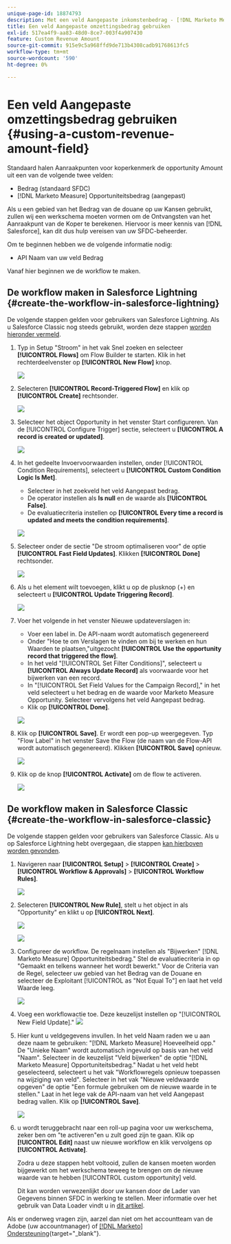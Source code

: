 ```yaml
---
unique-page-id: 18874793
description: Met een veld Aangepaste inkomstenbedrag - [!DNL Marketo Measure]
title: Een veld Aangepaste omzettingsbedrag gebruiken
exl-id: 517ea4f9-aa83-48d0-8ce7-003f4a907430
feature: Custom Revenue Amount
source-git-commit: 915e9c5a968ffd9de713b4308cadb91768613fc5
workflow-type: tm+mt
source-wordcount: '590'
ht-degree: 0%

---
```


# Een veld Aangepaste omzettingsbedrag gebruiken {#using-a-custom-revenue-amount-field}

Standaard halen Aanraakpunten voor koperkenmerk de opportunity Amount uit een van de volgende twee velden:

* Bedrag (standaard SFDC)
* [!DNL Marketo Measure] Opportuniteitsbedrag (aangepast)

Als u een gebied van het Bedrag van de douane op uw Kansen gebruikt, zullen wij een werkschema moeten vormen om de Ontvangsten van het Aanraakpunt van de Koper te berekenen. Hiervoor is meer kennis van [!DNL Salesforce], kan dit dus hulp vereisen van uw SFDC-beheerder.

Om te beginnen hebben we de volgende informatie nodig:

* API Naam van uw veld Bedrag

Vanaf hier beginnen we de workflow te maken.

## De workflow maken in Salesforce Lightning {#create-the-workflow-in-salesforce-lightning}

De volgende stappen gelden voor gebruikers van Salesforce Lightning. Als u Salesforce Classic nog steeds gebruikt, worden deze stappen [worden hieronder vermeld](#create-the-workflow-in-salesforce-classic).

1. Typ in Setup &quot;Stroom&quot; in het vak Snel zoeken en selecteer **[!UICONTROL Flows]** om Flow Builder te starten. Klik in het rechterdeelvenster op **[!UICONTROL New Flow]** knop.

   ![](assets/using-a-custom-revenue-amount-field-1.png)

1. Selecteren **[!UICONTROL Record-Triggered Flow]** en klik op **[!UICONTROL Create]** rechtsonder.

   ![](assets/using-a-custom-revenue-amount-field-2.png)

1. Selecteer het object Opportunity in het venster Start configureren. Van de [!UICONTROL Configure Trigger] sectie, selecteert u **[!UICONTROL A record is created or updated]**.

   ![](assets/using-a-custom-revenue-amount-field-3.png)

1. In het gedeelte Invoervoorwaarden instellen, onder [!UICONTROL Condition Requirements], selecteert u **[!UICONTROL Custom Condition Logic Is Met]**.
   * Selecteer in het zoekveld het veld Aangepast bedrag.
   * De operator instellen als **Is null** en de waarde als **[!UICONTROL False]**.
   * De evaluatiecriteria instellen op **[!UICONTROL Every time a record is updated and meets the condition requirements]**.

   ![](assets/using-a-custom-revenue-amount-field-4.png)

1. Selecteer onder de sectie &quot;De stroom optimaliseren voor&quot; de optie **[!UICONTROL Fast Field Updates]**. Klikken **[!UICONTROL Done]** rechtsonder.

   ![](assets/using-a-custom-revenue-amount-field-5.png)

1. Als u het element wilt toevoegen, klikt u op de plusknop (+) en selecteert u **[!UICONTROL Update Triggering Record]**.

   ![](assets/using-a-custom-revenue-amount-field-6.png)

1. Voer het volgende in het venster Nieuwe updateverslagen in:

   * Voer een label in. De API-naam wordt automatisch gegenereerd
   * Onder &quot;Hoe te om Verslagen te vinden om bij te werken en hun Waarden te plaatsen,&quot;uitgezocht **[!UICONTROL Use the opportunity record that triggered the flow]**.
   * In het veld &quot;[!UICONTROL Set Filter Conditions]&quot;, selecteert u **[!UICONTROL Always Update Record]** als voorwaarde voor het bijwerken van een record.
   * In &quot;[!UICONTROL Set Field Values for the Campaign Record],&quot; in het veld selecteert u het bedrag en de waarde voor Marketo Measure Opportunity. Selecteer vervolgens het veld Aangepast bedrag.
   * Klik op **[!UICONTROL Done]**.

   ![](assets/using-a-custom-revenue-amount-field-7.png)

1. Klik op **[!UICONTROL Save]**. Er wordt een pop-up weergegeven. Typ &quot;Flow Label&quot; in het venster Save the Flow (de naam van de Flow-API wordt automatisch gegenereerd). Klikken **[!UICONTROL Save]** opnieuw.

   ![](assets/using-a-custom-revenue-amount-field-8.png)

1. Klik op de knop **[!UICONTROL Activate]** om de flow te activeren.

   ![](assets/using-a-custom-revenue-amount-field-9.png)

## De workflow maken in Salesforce Classic {#create-the-workflow-in-salesforce-classic}

De volgende stappen gelden voor gebruikers van Salesforce Classic. Als u op Salesforce Lightning hebt overgegaan, die stappen [kan hierboven worden gevonden](#create-the-workflow-in-salesforce-lightning).

1. Navigeren naar **[!UICONTROL Setup]** > **[!UICONTROL Create]** > **[!UICONTROL Workflow & Approvals]** > **[!UICONTROL Workflow Rules]**.

   ![](assets/using-a-custom-revenue-amount-field-10.png)

1. Selecteren **[!UICONTROL New Rule]**, stelt u het object in als &quot;Opportunity&quot; en klikt u op **[!UICONTROL Next]**.

   ![](assets/using-a-custom-revenue-amount-field-11.png)

   ![](assets/using-a-custom-revenue-amount-field-12.png)

1. Configureer de workflow. De regelnaam instellen als &quot;Bijwerken&quot; [!DNL Marketo Measure] Opportuniteitsbedrag.&quot; Stel de evaluatiecriteria in op &quot;Gemaakt en telkens wanneer het wordt bewerkt.&quot; Voor de Criteria van de Regel, selecteer uw gebied van het Bedrag van de Douane en selecteer de Exploitant [!UICONTROL as "Not Equal To"] en laat het veld Waarde leeg.

   ![](assets/using-a-custom-revenue-amount-field-13.png)

1. Voeg een workflowactie toe. Deze keuzelijst instellen op &quot;[!UICONTROL New Field Update].&quot;
   ![](assets/using-a-custom-revenue-amount-field-14.png)

1. Hier kunt u veldgegevens invullen. In het veld Naam raden we u aan deze naam te gebruiken: &quot;[!DNL Marketo Measure] Hoeveelheid opp.&quot; De &quot;Unieke Naam&quot; wordt automatisch ingevuld op basis van het veld &quot;Naam&quot;. Selecteer in de keuzelijst &quot;Veld bijwerken&quot; de optie &quot;[!DNL Marketo Measure] Opportuniteitsbedrag.&quot; Nadat u het veld hebt geselecteerd, selecteert u het vak &quot;Workflowregels opnieuw toepassen na wijziging van veld&quot;. Selecteer in het vak &quot;Nieuwe veldwaarde opgeven&quot; de optie &quot;Een formule gebruiken om de nieuwe waarde in te stellen.&quot; Laat in het lege vak de API-naam van het veld Aangepast bedrag vallen. Klik op **[!UICONTROL Save]**.

   ![](assets/using-a-custom-revenue-amount-field-15.png)

1. u wordt teruggebracht naar een roll-up pagina voor uw werkschema, zeker ben om &quot;te activeren&quot;en u zult goed zijn te gaan. Klik op **[!UICONTROL Edit]** naast uw nieuwe workflow en klik vervolgens op **[!UICONTROL Activate]**.

   Zodra u deze stappen hebt voltooid, zullen de kansen moeten worden bijgewerkt om het werkschema teweeg te brengen om de nieuwe waarde van te hebben [!UICONTROL custom opportunity] veld.

   Dit kan worden verwezenlijkt door uw kansen door de Lader van Gegevens binnen SFDC in werking te stellen. Meer informatie over het gebruik van Data Loader vindt u in [dit artikel](/help/advanced-marketo-measure-features/custom-revenue-amount/using-data-loader-to-update-marketo-measure-custom-amount-field.md).

Als er onderweg vragen zijn, aarzel dan niet om het accountteam van de Adobe (uw accountmanager) of [[!DNL Marketo] Ondersteuning](https://nation.marketo.com/t5/support/ct-p/Support){target="_blank"}.
